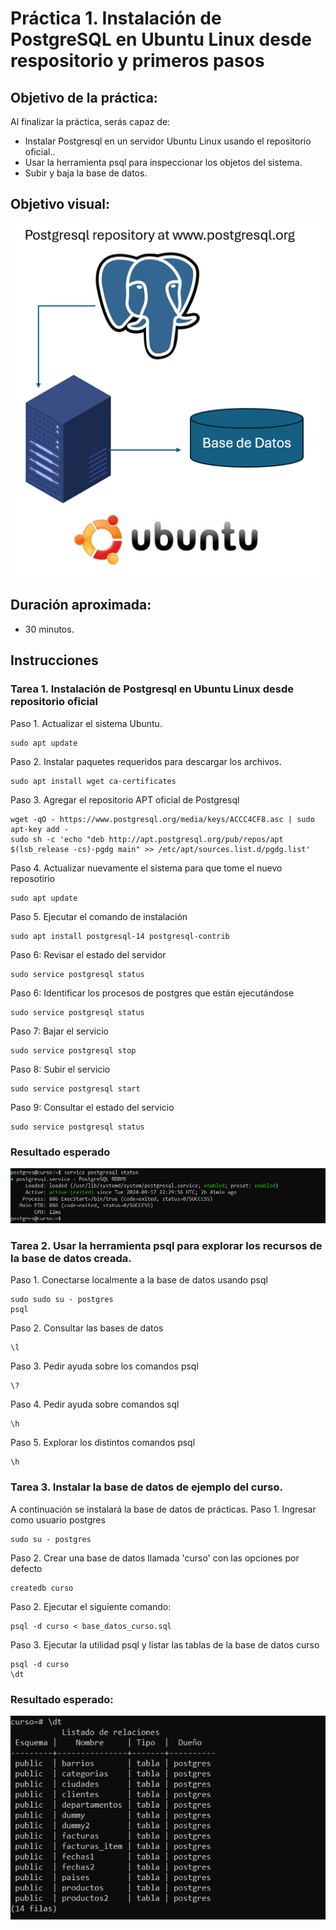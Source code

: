 # Práctica 1. Instalación de PostgreSQL en Ubuntu Linux desde respositorio y primeros pasos

## Objetivo de la práctica:
Al finalizar la práctica, serás capaz de:
- Instalar Postgresql en un servidor Ubuntu Linux usando el repositorio oficial..
- Usar la herramienta psql para inspeccionar los objetos del sistema.
- Subir y baja la base de datos.

## Objetivo visual:

![diagrama1](../images/lab1/img1.png)

## Duración aproximada:
- 30 minutos.

## Instrucciones

### Tarea 1. Instalación de Postgresql en Ubuntu Linux desde repositorio oficial
Paso 1. Actualizar el sistema Ubuntu.
```shell
sudo apt update
```
Paso 2. Instalar paquetes requeridos para descargar los archivos.
```shell
sudo apt install wget ca-certificates
```
Paso 3. Agregar el repositorio APT oficial de Postgresql
```shell
wget -qO - https://www.postgresql.org/media/keys/ACCC4CF8.asc | sudo apt-key add -
sudo sh -c 'echo "deb http://apt.postgresql.org/pub/repos/apt $(lsb_release -cs)-pgdg main" >> /etc/apt/sources.list.d/pgdg.list'
```
Paso 4. Actualizar nuevamente el sistema para que tome el nuevo reposotirio
```shell
sudo apt update
```
Paso 5. Ejecutar el comando de instalación
```shell
sudo apt install postgresql-14 postgresql-contrib
```
Paso 6: Revisar el estado del servidor
```shell
sudo service postgresql status
```
Paso 6: Identificar los procesos de postgres que están ejecutándose
```shell
sudo service postgresql status
```
Paso 7: Bajar el servicio
```shell
sudo service postgresql stop
```
Paso 8: Subir el servicio
```shell
sudo service postgresql start
```
Paso 9: Consultar el estado del servicio
```shell
sudo service postgresql status
```

### Resultado esperado
![imagen resultado](../images/lab1/img2.png)

### Tarea 2. Usar la herramienta psql para explorar los recursos de la base de datos creada.
Paso 1. Conectarse localmente a la base de datos usando psql 
```shell
sudo sudo su - postgres
psql 
```
Paso 2. Consultar las bases de datos 
```shell
\l 
```

Paso 3. Pedir ayuda sobre los comandos psql
```shell
\?
```
Paso 4. Pedir ayuda sobre comandos sql
```shell
\h
```
Paso 5. Explorar los distintos comandos psql
```shell
\h
```
### Tarea 3. Instalar la base de datos de ejemplo del curso.
A continuación se instalará la base de datos de prácticas.
Paso 1. Ingresar como usuario postgres
```shell
sudo su - postgres
```
Paso 2. Crear una base de datos llamada 'curso' con las opciones por defecto
```shell
createdb curso
```
Paso 2. Ejecutar el siguiente comando:
```shell
psql -d curso < base_datos_curso.sql
```
Paso 3. Ejecutar la utilidad psql y listar las tablas de la base de datos curso
```shell
psql -d curso
\dt
```
### Resultado esperado:

![imagen resultado](../images/lab1/img3.png)

